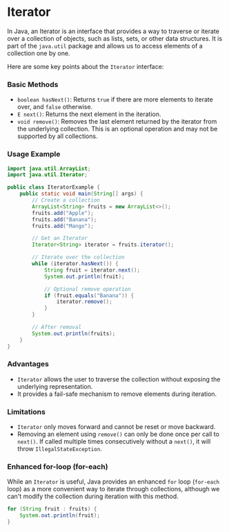 # Iterator

In Java, an Iterator is an interface that provides a way to traverse or iterate over a collection of objects, such as lists, sets, or other data structures. It is part of the `java.util` package and allows us to access elements of a collection one by one.

Here are some key points about the `Iterator` interface:

### Basic Methods
   - `boolean hasNext()`: Returns `true` if there are more elements to iterate over, and `false` otherwise.
   - `E next()`: Returns the next element in the iteration.
   - `void remove()`: Removes the last element returned by the iterator from the underlying collection. This is an optional operation and may not be supported by all collections.

### Usage Example

```java
import java.util.ArrayList;
import java.util.Iterator;

public class IteratorExample {
    public static void main(String[] args) {
        // Create a collection
        ArrayList<String> fruits = new ArrayList<>();
        fruits.add("Apple");
        fruits.add("Banana");
        fruits.add("Mango");

        // Get an Iterator
        Iterator<String> iterator = fruits.iterator();

        // Iterate over the collection
        while (iterator.hasNext()) {
            String fruit = iterator.next();
            System.out.println(fruit);

            // Optional remove operation
            if (fruit.equals("Banana")) {
                iterator.remove();
            }
        }

        // After removal
        System.out.println(fruits);
    }
}
```

### Advantages
   - `Iterator` allows the user to traverse the collection without exposing the underlying representation.
   - It provides a fail-safe mechanism to remove elements during iteration.

### Limitations
   - `Iterator` only moves forward and cannot be reset or move backward.
   - Removing an element using `remove()` can only be done once per call to `next()`. If called multiple times consecutively without a `next()`, it will throw `IllegalStateException`.

### Enhanced for-loop (for-each)
   While an `Iterator` is useful, Java provides an enhanced `for` loop (`for-each` loop) as a more convenient way to iterate through collections, although we can't modify the collection during iteration with this method.

```java
for (String fruit : fruits) {
    System.out.println(fruit);
}
```